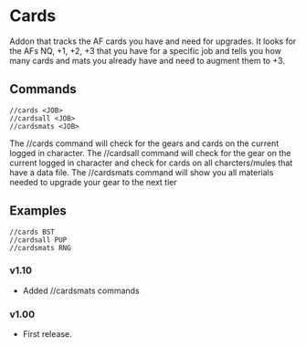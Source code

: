 # Cards
Addon that tracks the AF cards you have and need for upgrades. 
It looks for the AFs NQ, +1, +2, +3 that you have for a specific job and tells you how many cards and mats you already have and need to augment them to +3.


## Commands

```
//cards <JOB>
//cardsall <JOB>
//cardsmats <JOB>
```
The //cards command will check for the gears and cards on the current logged in character.
The //cardsall command will check for the gear on the current logged in character and check for cards on all charcters/mules that have a data file. 
The //cardsmats command will show you all materials needed to upgrade your gear to the next tier

## Examples ##

```
//cards BST
//cardsall PUP
//cardsmats RNG
```

### v1.10
* Added //cardsmats commands

### v1.00
* First release.
